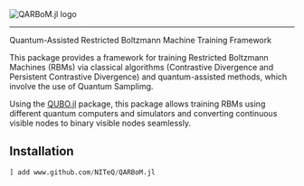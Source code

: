 
<picture>
  <source media="(prefers-color-scheme: light)" srcset="./assets/logo-light.svg">
  <source media="(prefers-color-scheme: dark)" srcset="./assets/logo-dark.svg">
  <img alt="QARBoM.jl logo">
</picture>

---

Quantum-Assisted Restricted Boltzmann Machine Training Framework

This package provides a framework for training Restricted Boltzmann Machines (RBMs) via classical algorithms (Contrastive Divergence and Persistent Contrastive Divergence) and quantum-assisted methods, which involve the use of Quantum Samplimg.

Using the [QUBO.jl](www.github.com/JuliaQUBO/QUBO.jl) package, this package allows training RBMs using different quantum computers and simulators and converting continuous visible nodes to binary visible nodes seamlessly. 

## Installation

```julia
] add www.github.com/NITeQ/QARBoM.jl
```
